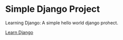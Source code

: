 # Simple Django Project
Learning Django: A simple hello world django prohect.

 [Learn Django](https://learn.microsoft.com/en-us/training/modules/django-models-data/2-exercise-get-starter)
